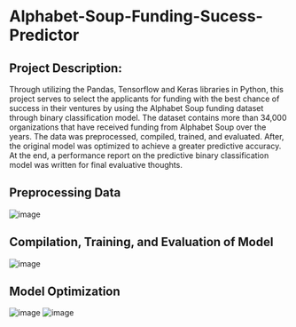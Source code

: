 # Alphabet-Soup-Funding-Sucess-Predictor

## Project Description:
Through utilizing the Pandas, Tensorflow and Keras libraries in Python, this project serves to select the applicants for funding with the best chance of success in their ventures by using the Alphabet Soup funding dataset through binary classification model. The dataset contains more than 34,000 organizations that have received funding from Alphabet Soup over the years. The data was preprocessed, compiled, trained, and evaluated. After, the original model was optimized to achieve a greater predictive accuracy. At the end, a performance report on the predictive binary classification model was written for final evaluative thoughts. 

## Preprocessing Data 
![image](https://user-images.githubusercontent.com/114372545/230547666-7bbfb95b-07f6-44b2-adb4-fa298e43622b.png)

## Compilation, Training, and Evaluation of Model 
![image](https://user-images.githubusercontent.com/114372545/230547831-ec52f7d7-f005-47aa-b301-bfeecfe03d3e.png)

## Model Optimization 
![image](https://user-images.githubusercontent.com/114372545/230547978-dc04d4e3-d115-40cf-bff5-9eebb512a6b8.png)
![image](https://user-images.githubusercontent.com/114372545/230548043-b13a8fde-6eb0-44ca-9b42-3b577dfbb940.png)
